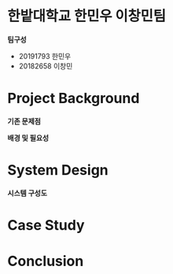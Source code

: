 # 한밭대학교 한민우 이창민팀
**팀구성**
+ 20191793 한민우
+ 20182658 이창민
# Project Background
**기존 문제점**

**배경 및 필요성**

# System Design
**시스템 구성도**

# Case Study

# Conclusion
